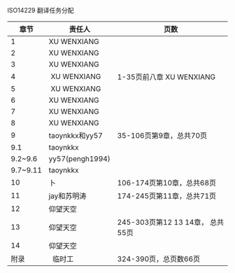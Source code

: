 ISO14229    翻译任务分配

| 章节 | 责任人 | 页数  |
|-----|---------------|----|
| 1   | XU WENXIANG   |  |
| 2   |  XU WENXIANG  | |
| 3   |  XU WENXIANG  | |
| 4   |  XU WENXIANG  | 1-35页前八章 XU WENXIANG |
| 5   |  XU WENXIANG  | |
| 6   |  XU WENXIANG  | |
| 7   |  XU WENXIANG  | |
| 8   |  XU WENXIANG  | |
| 9		|  taoynkkx和yy57  | 35-106页第9章，总共70页 |
| 9.1	|  taoynkkx  | |
| 9.2~9.6	|  yy57(pengh1994)  | |
| 9.7~9.11	|  taoynkkx  | |
| 10  |  卜         | 106-174页第10章，总共68页 |
| 11  |  jay和苏明涛 | 174-245页第11章，总共71页 |
| 12  |  仰望天空    |  |
| 13  |  仰望天空    | 245-303页第12 13 14章， 总共55页 |
| 14  |  仰望天空    |  |
| 附录 |   临时工  | 324-390页，总页数66页 |
